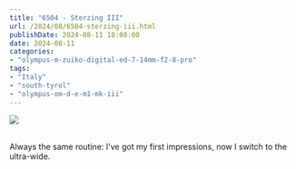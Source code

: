 ```yaml
---
title: "6504 - Sterzing III"
url: /2024/08/6504-sterzing-iii.html
publishDate: 2024-08-11 18:00:00
date: 2024-08-11
categories:
- "olympus-m-zuiko-digital-ed-7-14mm-f2-8-pro"
tags:
- "Italy"
- "south-tyrol"
- "olympus-om-d-e-m1-mk-iii"
---
```

<div class="container">
<div class="center"><a target="_blank" href="https://d25zfm9zpd7gm5.cloudfront.net/1200x1200/2020/20200906_112929_lr.jpg"><img class="webfeedsFeaturedVisual" src="https://d25zfm9zpd7gm5.cloudfront.net/0600x0600/2020/20200906_112929_lr.jpg" /></a></div>
</div>
<br />

Always the same routine: I've got my first impressions, now
I switch to the ultra-wide.
